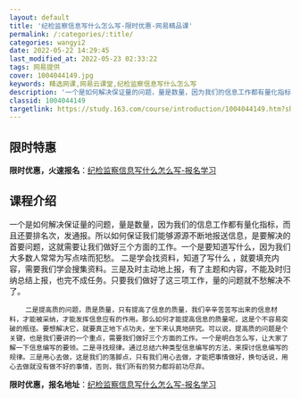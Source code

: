 ```yaml
---
layout: default
title: '纪检监察信息写什么怎么写-限时优惠-网易精品课'
permalink: /:categories/:title/
categories: wangyi2
date: 2022-05-22 14:29:45
last_modified_at: 2022-05-23 02:33:22
tags: 网易提供
cover: 1004044149.jpg
keywords: 精选网课,网易云课堂,纪检监察信息写什么怎么写
description: '一个是如何解决保证量的问题，量是数量，因为我们的信息工作都有量化指标，而且还要排名次，发通报。所以如何保证我们能够源源不'
classid: 1004044149
targetlink: https://study.163.com/course/introduction/1004044149.htm?share=1&shareId=1025206652&utm_campaign=share&utm_medium=iphoneShare&utm_source=&utm_u=1025206652
---
```


## 限时特惠

**限时优惠，火速报名**：[纪检监察信息写什么怎么写-报名学习](https://study.163.com/course/introduction/1004044149.htm?share=1&shareId=1025206652&utm_campaign=share&utm_medium=iphoneShare&utm_source=&utm_u=1025206652)

## 课程介绍

一个是如何解决保证量的问题，量是数量，因为我们的信息工作都有量化指标，而且还要排名次，发通报。所以如何保证我们能够源源不断地报送信息，是要解决的首要问题，这就需要让我们做好三个方面的工作。一个是要知道写什么，因为我们大多数人常常为写点啥而犯愁。 二是学会找资料，知道了写什么 ，就要填充内容，需要我们学会搜集资料。三是及时主动地上报，有了主题和内容，不能及时归纳总结上报，也完不成任务。只要我们做好了这三项工作，量的问题就不愁解决不了。

        二是提高质的问题，质是质量，只有提高了信息的质量，我们辛辛苦苦写出来的信息材料，才能被采纳，才能发挥信息应有的作用。那么如何才能提高信息的质量呢，这是个不容易突破的瓶径。要想解决它，就要真正地下点功夫，坐下来认真地研究。可以说，提高质的问题是个关键，也是我们要讲的一个重点，需要我们做好三个方面的工作。一个是明白怎么写，让大家了解一下信息编写的要领。二是寻找规律。通过总结六种类型信息编写的方法，来探讨信息编写的规律。三是用心去做，这是我们的落脚点，只有我们用心去做，才能把事情做好，换句话说，用心去做就没有做不好的事情，否则，我们所有的努力都将前功尽弃。

**限时优惠，报名地址**：[纪检监察信息写什么怎么写-报名学习](https://study.163.com/course/introduction/1004044149.htm?share=1&shareId=1025206652&utm_campaign=share&utm_medium=iphoneShare&utm_source=&utm_u=1025206652)

